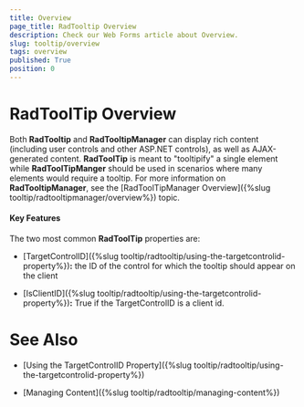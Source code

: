 ```yaml
---
title: Overview
page_title: RadTooltip Overview
description: Check our Web Forms article about Overview.
slug: tooltip/overview
tags: overview
published: True
position: 0
---
```


# RadToolTip Overview




Both **RadTooltip** and **RadTooltipManager** can display rich content (including user controls and other ASP.NET controls), as well as AJAX-generated content. **RadToolTip** is meant to "tooltipify" a single element while **RadToolTipManger** should be used in scenarios where many elements would require a tooltip. For more information on **RadTooltipManager**, see the [RadToolTipManager Overview]({%slug tooltip/radtooltipmanager/overview%}) topic.

#### Key Features

The two most common **RadToolTip** properties are:

* [TargetControlID]({%slug tooltip/radtooltip/using-the-targetcontrolid-property%})**:** the ID of the control for which the tooltip should appear on the client

* [IsClientID]({%slug tooltip/radtooltip/using-the-targetcontrolid-property%})**:** True if the TargetControlID is a client id.

# See Also

 * [Using the TargetControlID Property]({%slug tooltip/radtooltip/using-the-targetcontrolid-property%})

 * [Managing Content]({%slug tooltip/radtooltip/managing-content%})
